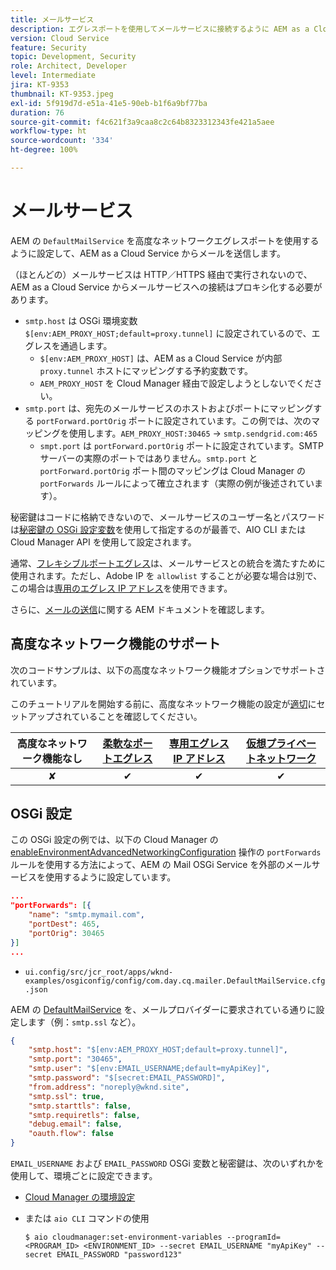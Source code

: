 ```yaml
---
title: メールサービス
description: エグレスポートを使用してメールサービスに接続するように AEM as a Cloud Service を設定する方法を説明します。
version: Cloud Service
feature: Security
topic: Development, Security
role: Architect, Developer
level: Intermediate
jira: KT-9353
thumbnail: KT-9353.jpeg
exl-id: 5f919d7d-e51a-41e5-90eb-b1f6a9bf77ba
duration: 76
source-git-commit: f4c621f3a9caa8c2c64b8323312343fe421a5aee
workflow-type: ht
source-wordcount: '334'
ht-degree: 100%

---
```


# メールサービス

AEM の `DefaultMailService` を高度なネットワークエグレスポートを使用するように設定して、AEM as a Cloud Service からメールを送信します。

（ほとんどの）メールサービスは HTTP／HTTPS 経由で実行されないので、AEM as a Cloud Service からメールサービスへの接続はプロキシ化する必要があります。

+ `smtp.host` は OSGi 環境変数 `$[env:AEM_PROXY_HOST;default=proxy.tunnel]` に設定されているので、エグレスを通過します。
   + `$[env:AEM_PROXY_HOST]` は、AEM as a Cloud Service が内部 `proxy.tunnel` ホストにマッピングする予約変数です。
   + `AEM_PROXY_HOST` を Cloud Manager 経由で設定しようとしないでください。
+ `smtp.port` は、宛先のメールサービスのホストおよびポートにマッピングする `portForward.portOrig` ポートに設定されています。この例では、次のマッピングを使用します。`AEM_PROXY_HOST:30465` → `smtp.sendgrid.com:465`
   + `smpt.port` は `portForward.portOrig` ポートに設定されています。SMTP サーバーの実際のポートではありません。`smtp.port` と `portForward.portOrig` ポート間のマッピングは Cloud Manager の `portForwards` ルールによって確立されます（実際の例が後述されています）。

秘密鍵はコードに格納できないので、メールサービスのユーザー名とパスワードは[秘密鍵の OSGi 設定変数](https://experienceleague.adobe.com/docs/experience-manager-cloud-service/implementing/deploying/configuring-osgi.html?lang=ja#secret-configuration-values)を使用して指定するのが最善で、AIO CLI または Cloud Manager API を使用して設定されます。

通常、[フレキシブルポートエグレス](../flexible-port-egress.md)は、メールサービスとの統合を満たすために使用されます。ただし、Adobe IP を `allowlist` することが必要な場合は別で、この場合は[専用のエグレス IP アドレス](../dedicated-egress-ip-address.md)を使用できます。

さらに、[メールの送信](https://experienceleague.adobe.com/docs/experience-manager-cloud-service/content/implementing/developing/development-guidelines.html?lang=ja#sending-email)に関する AEM ドキュメントを確認します。

## 高度なネットワーク機能のサポート

次のコードサンプルは、以下の高度なネットワーク機能オプションでサポートされています。

このチュートリアルを開始する前に、高度なネットワーク機能の設定が[適切](../advanced-networking.md#advanced-networking)にセットアップされていることを確認してください。

| 高度なネットワーク機能なし | [柔軟なポートエグレス](../flexible-port-egress.md) | [専用エグレス IP アドレス](../dedicated-egress-ip-address.md) | [仮想プライベートネットワーク](../vpn.md) |
|:-----:|:-----:|:------:|:---------:|
| ✘ | ✔ | ✔ | ✔ |

## OSGi 設定

この OSGi 設定の例では、以下の Cloud Manager の [enableEnvironmentAdvancedNetworkingConfiguration](https://www.adobe.io/experience-cloud/cloud-manager/reference/api/#operation/enableEnvironmentAdvancedNetworkingConfiguration?lang=ja) 操作の `portForwards` ルールを使用する方法によって、AEM の Mail OSGi Service を外部のメールサービスを使用するように設定しています。

```json
...
"portForwards": [{
    "name": "smtp.mymail.com",
    "portDest": 465,
    "portOrig": 30465
}]
...
```

+ `ui.config/src/jcr_root/apps/wknd-examples/osgiconfig/config/com.day.cq.mailer.DefaultMailService.cfg.json`

AEM の [DefaultMailService](https://experienceleague.adobe.com/docs/experience-manager-cloud-service/content/implementing/developing/development-guidelines.html?lang=ja#sending-email) を、メールプロバイダーに要求されている通りに設定します（例：`smtp.ssl` など）。

```json
{
    "smtp.host": "$[env:AEM_PROXY_HOST;default=proxy.tunnel]",
    "smtp.port": "30465",
    "smtp.user": "$[env:EMAIL_USERNAME;default=myApiKey]",
    "smtp.password": "$[secret:EMAIL_PASSWORD]",
    "from.address": "noreply@wknd.site",
    "smtp.ssl": true,
    "smtp.starttls": false, 
    "smtp.requiretls": false,
    "debug.email": false,
    "oauth.flow": false
}
```

`EMAIL_USERNAME` および `EMAIL_PASSWORD` OSGi 変数と秘密鍵は、次のいずれかを使用して、環境ごとに設定できます。

+ [Cloud Manager の環境設定](https://experienceleague.adobe.com/docs/experience-manager-cloud-service/content/implementing/using-cloud-manager/environment-variables.html?lang=ja)
+ または `aio CLI` コマンドの使用

  ```shell
  $ aio cloudmanager:set-environment-variables --programId=<PROGRAM_ID> <ENVIRONMENT_ID> --secret EMAIL_USERNAME "myApiKey" --secret EMAIL_PASSWORD "password123"
  ```
